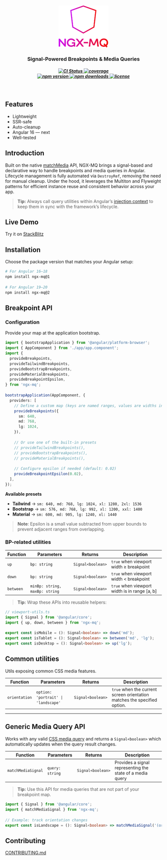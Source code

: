 <p align="center">
  <img src="https://raw.githubusercontent.com/martsinlabs/ngx-mq/refs/heads/main/assets/logo.svg" width="160" alt="ngx-mq logo" />
</p>

<h3 align="center">
  Signal-Powered Breakpoints & Media Queries
</h3>

<h5 align="center">
  <a href="https://github.com/martsinlabs/ngx-mq/actions/workflows/ci.yml">
    <img src="https://img.shields.io/github/actions/workflow/status/martsinlabs/ngx-mq/ci.yml?branch=main&label=CI&color=44cc11&logo=github" alt="CI Status" />
  </a>
  <a href="https://codecov.io/gh/martsinlabs/ngx-mq">
    <img src="https://codecov.io/gh/martsinlabs/ngx-mq/branch/main/graph/badge.svg" alt="coverage" />
  </a>
  <br>
  <a href="https://www.npmjs.com/package/ngx-mq">
    <img src="https://img.shields.io/npm/v/ngx-mq.svg?color=007ec6" alt="npm version" />
  </a>
  <a href="https://www.npmjs.com/package/ngx-mq">
    <img src="https://img.shields.io/npm/dm/ngx-mq.svg?color=44cc11" alt="npm downloads" />
  </a>
  <a href="https://opensource.org/license/MIT">
    <img src="https://img.shields.io/npm/l/ngx-mq.svg?color=44cc11" alt="license" />
  </a>
</h5>

<br>

## Features

- Lightweight
- SSR-safe
- Auto-cleanup
- Angular 16 — next
- Well-tested

## Introduction

Built on the native [matchMedia](https://developer.mozilla.org/en-US/docs/Web/API/Window/matchMedia) API, NGX-MQ brings a signal-based and declarative way to handle breakpoints and media queries in Angular. Lifecycle management is fully automated via `DestroyRef`, removing the need for manual cleanup. Under the hood, it leverages the Multiton and Flyweight patterns for efficient instance reuse and consistent behavior across your app.

> **Tip:** Always call query utilities within Angular’s [injection context](https://v18.angular.dev/guide/di/dependency-injection-context) to keep them in sync with the framework’s lifecycle.

## Live Demo

Try it on [StackBlitz](https://stackblitz.com/github/martsinlabs/ngx-mq-demo/tree/demo/v1?file=src%2Fapp%2Fapp.component.ts)

## Installation

Choose the package version that matches your Angular setup:

```bash
# For Angular 16–18
npm install ngx-mq@1

# For Angular 19–20
npm install ngx-mq@2
```

## Breakpoint API

### Configuration

Provide your map at the application bootstrap.

```ts
import { bootstrapApplication } from '@angular/platform-browser';
import { AppComponent } from './app/app.component';
import {
  provideBreakpoints,
  provideTailwindBreakpoints,
  provideBootstrapBreakpoints,
  provideMaterialBreakpoints,
  provideBreakpointEpsilon,
} from 'ngx-mq';

bootstrapApplication(AppComponent, {
  providers: [
    // Define a custom map (keys are named ranges, values are widths in pixels)
    provideBreakpoints({
      sm: 640,
      md: 768,
      lg: 1024,
    }),

    // Or use one of the built-in presets
    // provideTailwindBreakpoints(),
    // provideBootstrapBreakpoints(),
    // provideMaterialBreakpoints(),

    // Configure epsilon if needed (default: 0.02)
    provideBreakpointEpsilon(0.02),
  ],
});
```

**Available presets**

- **Tailwind** → `sm: 640, md: 768, lg: 1024, xl: 1280, 2xl: 1536`
- **Bootstrap** → `sm: 576, md: 768, lg: 992, xl: 1200, xxl: 1400`
- **Material** → `sm: 600, md: 905, lg: 1240, xl: 1440`

> **Note**: Epsilon is a small value subtracted from upper bounds to prevent adjacent ranges from overlapping.

### BP-related utilities

| Function  | Parameters                     | Returns           | Description                                   |
| --------- | ------------------------------ | ----------------- | --------------------------------------------- |
| `up`      | `bp: string`                   | `Signal<boolean>` | `true` when viewport width ≥ breakpoint       |
| `down`    | `bp: string`                   | `Signal<boolean>` | `true` when viewport width < breakpoint       |
| `between` | `minBp: string, maxBp: string` | `Signal<boolean>` | `true` when viewport width is in range [a, b] |

> **Tip:** Wrap these APIs into reusable helpers:

```ts
// viewport-utils.ts
import { Signal } from '@angular/core';
import { up, down, between } from 'ngx-mq';

export const isMobile = (): Signal<boolean> => down('md');
export const isTablet = (): Signal<boolean> => between('md', 'lg');
export const isDesktop = (): Signal<boolean> => up('lg');
```

## Common utilities

Utils exposing common CSS media features.

| Function      | Parameters                          | Returns           | Description                                                              |
| ------------- | ----------------------------------- | ----------------- | ------------------------------------------------------------------------ |
| `orientation` | `option: 'portrait' \| 'landscape'` | `Signal<boolean>` | `true` when the current screen orientation matches the specified option. |

---

## Generic Media Query API

Works with any valid [CSS media query](https://developer.mozilla.org/en-US/docs/Web/CSS/CSS_media_queries) and returns a `Signal<boolean>` which automatically updates when the query result changes.

| Function           | Parameters      | Returns           | Description                                               |
| ------------------ | --------------- | ----------------- | --------------------------------------------------------- |
| `matchMediaSignal` | `query: string` | `Signal<boolean>` | Provides a signal representing the state of a media query |

> **Tip:** Use this API for media queries that are not part of your breakpoint map.

```ts
import { Signal } from '@angular/core';
import { matchMediaSignal } from 'ngx-mq';

// Example: track orientation changes
export const isLandscape = (): Signal<boolean> => matchMediaSignal('(orientation: landscape)');
```

## Contributing

[CONTRIBUTING.md](https://github.com/martsinlabs/ngx-mq/blob/main/CONTRIBUTING.md)

